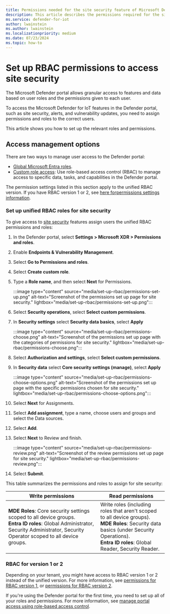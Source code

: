 ```yaml
---
title: Permissions needed for the site security feature of Microsoft Defender for IoT in the Defender portal
description: This article describes the permissions required for the site security feature of Microsoft Defender for IoT in the Microsoft Defender portal.
ms.service: defender-for-iot
author: lwainstein
ms.author: lwainstein
ms.localizationpriority: medium
ms.date: 07/23/2024
ms.topic: how-to
---
```


# Set up RBAC permissions to access site security

The Microsoft Defender portal allows granular access to features and data based on user roles and the permissions given to each user.

To access the Microsoft Defender for IoT features in the Defender portal, such as site security, alerts, and vulnerability updates, you need to assign permissions and roles to the correct users.

This article shows you how to set up the relevant roles and permissions.

## Access management options

There are two ways to manage user access to the Defender portal:

- [Global Microsoft Entra roles](/entra/identity/role-based-access-control/permissions-reference).
- [Custom role access](/defender-xdr/custom-roles): Use role-based access control (RBAC) to manage access to specific data, tasks, and capabilities in the Defender portal.

The permission settings listed in this section apply to the unified RBAC version. If you have RBAC version 1 or 2, see [here forpermissions settings information](#rbac-for-version-1-or-2).

### Set up unified RBAC roles for site security

To give access to [site security](site-security-overview.md) features assign users the unified RBAC permissions and roles:

1. In the Defender portal, select **Settings > Microsoft XDR > Permissions and roles**.
1. Enable **Endpoints & Vulnerability Management**.
1. Select **Go to Permissions and roles**.
1. Select **Create custom role**.
1. Type a **Role name**, and then select **Next** for Permissions.

    :::image type="content" source="media/set-up-rbac/permissions-set-up.png" alt-text="Screenshot of the permissions set up page for site security." lightbox="media/set-up-rbac/permissions-set-up.png":::

1. Select **Security operations**, select **Select custom permissions**.
1. In **Security settings** select **Security data basics**, select **Apply**

    :::image type="content" source="media/set-up-rbac/permissions-choose.png" alt-text="Screenshot of the permissions set up page with the categories of permissions for site security." lightbox="media/set-up-rbac/permissions-choose.png":::

1. Select **Authorization and settings**, select **Select custom permissions**.
1. In **Security data** select **Core security settings (manage)**, select **Apply**

    :::image type="content" source="media/set-up-rbac/permissions-choose-options.png" alt-text="Screenshot of the permissions set up page with the specific permissions chosen for site security." lightbox="media/set-up-rbac/permissions-choose-options.png":::

1. Select **Next** for Assignments.
1. Select **Add assignment**, type a name, choose users and groups and select the Data sources. 
1. Select **Add**.
1. Select **Next** to Review and finish.

    :::image type="content" source="media/set-up-rbac/permissions-review.png" alt-text="Screenshot of the review permissions set up page for site security." lightbox="media/set-up-rbac/permissions-review.png":::

1. Select **Submit**.

This table summarizes the permissions and roles to assign for site security:

|Write permissions |Read permissions |
|----|----|
| **MDE Roles**: Core security settings scoped to all device groups. <br>**Entra ID roles**: Global Administrator, Security Administrator, Security Operator scoped to all device groups.| Write roles (including roles that aren't scoped to all device groups). <br> **MDE Roles**: Security data basics (under Security Operations).<br>**Entra ID roles**: Global Reader, Security Reader.|

### RBAC for version 1 or 2

Depending on your tenant, you might have access to RBAC version 1 or 2 instead of the unified version. For more information, see [permissions for RBAC version 1](/defender-endpoint/prepare-deployment), or [permissions for RBAC version 2](/defender-endpoint/user-roles#permission-options).

If you're using the Defender portal for the first time, you need to set up all of your roles and permissions. For more information, see [manage portal access using role-based access control](/defender-xdr/manage-rbac).
